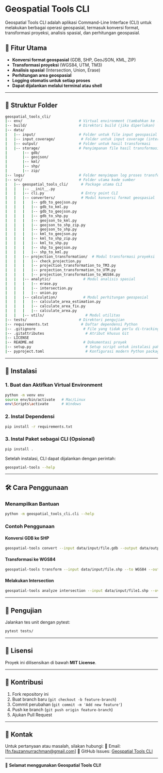# Geospatial Tools CLI

Geospatial Tools CLI adalah aplikasi Command-Line Interface (CLI) untuk melakukan berbagai operasi geospasial, termasuk konversi format, transformasi proyeksi, analisis spasial, dan perhitungan geospasial.

## 📌 Fitur Utama
- **Konversi format geospasial** (GDB, SHP, GeoJSON, KML, ZIP)
- **Transformasi proyeksi** (WGS84, UTM, TM3)
- **Analisis spasial** (Intersection, Union, Erase)
- **Perhitungan area geospasial**
- **Logging otomatis untuk setiap proses**
- **Dapat dijalankan melalui terminal atau shell**

---

## 📂 Struktur Folder
```bash
geospatial_tools_cli/
|-- env/                          # Virtual environment (tambahkan ke .gitignore)
|-- build/                        # Direktori build (jika diperlukan)
|-- data/                         
|   |-- input/                    # Folder untuk file input geospasial
|   |-- input_coverage/            # Folder untuk input coverage (intersect, union, erase)
|   |-- output/                   # Folder untuk hasil transformasi
|   |-- storage/                  # Penyimpanan file hasil transformasi yang telah diorganisir
|       |-- gdb/
|       |-- geojson/
|       |-- kml/
|       |-- shp/
|       |-- zip/
|-- logs/                         # Folder menyimpan log proses transformasi
|-- src/                          # Folder utama kode sumber
|   |-- geospatial_tools_cli/      # Package utama CLI
|   |   |-- __init__.py
|   |   |-- cli.py                 # Entry point CLI
|   |   |-- converters/            # Modul konversi format geospasial
|   |   |   |-- gdb_to_geojson.py
|   |   |   |-- gdb_to_kml.py
|   |   |   |-- gdb_to_geojson.py 
|   |   |   |-- gdb_to_shp.py
|   |   |   |-- geojson_to_kml.py
|   |   |   |-- geojson_to_shp_zip.py
|   |   |   |-- geojson_to_shp.py
|   |   |   |-- kml_to_geojson.py
|   |   |   |-- kml_to_shp_zip.py
|   |   |   |-- kml_to_shp.py
|   |   |   |-- shp_to_geojson.py
|   |   |   |-- shp_to_kml.py               
|   |   |-- projection_transformation/  # Modul transformasi proyeksi
|   |   |   |-- check_projection.py
|   |   |   |-- projection_transformation_to_TM3.py
|   |   |   |-- projection_transformation_to_UTM.py
|   |   |   |-- projection_transformation_to_WGS84.py
|   |   |-- analytic/               # Modul analisis spasial
|   |   |   |-- erase.py
|   |   |   |-- intersection.py
|   |   |   |-- union.py
|   |   |-- calculation/            # Modul perhitungan geospasial
|   |   |   |-- calculate_area_estimation.py
|   |   |   |-- calculate_area_fix.py
|   |   |   |-- calculate_area.py
|   |   |-- utils/                   # Modul utilitas
|-- tests/                        # Direktori pengujian
|-- requirements.txt               # Daftar dependensi Python
|-- .gitignore                      # File yang tidak perlu di-tracking oleh Git
|-- .gitattributes                   # Atribut khusus Git
|-- LICENSE
|-- README.md                       # Dokumentasi proyek
|-- setup.py                         # Setup script untuk instalasi paket
|-- pyproject.toml                   # Konfigurasi modern Python packaging
```

---

## 🚀 Instalasi
### 1. Buat dan Aktifkan Virtual Environment
```bash
python -m venv env
source env/bin/activate   # Mac/Linux
env\Scripts\activate      # Windows
```

### 2. Instal Dependensi
```bash
pip install -r requirements.txt
```

### 3. Instal Paket sebagai CLI (Opsional)
```bash
pip install .
```

Setelah instalasi, CLI dapat dijalankan dengan perintah:
```bash
geospatial-tools --help
```

---

## 🛠️ Cara Penggunaan
### Menampilkan Bantuan
```bash
python -m geospatial_tools_cli.cli --help
```

### Contoh Penggunaan
#### Konversi GDB ke SHP
```bash
geospatial-tools convert --input data/input/file.gdb --output data/output/file.shp
```

#### Transformasi ke WGS84
```bash
geospatial-tools transform --input data/input/file.shp --to WGS84 --output data/output/file_wgs84.shp
```

#### Melakukan Intersection
```bash
geospatial-tools analyze intersection --input data/input/file1.shp --overlay data/input_coverage/file2.shp --output data/output/intersection_result.shp
```

---

## 🧪 Pengujian
Jalankan tes unit dengan pytest:
```bash
pytest tests/
```

---

## 📝 Lisensi
Proyek ini dilisensikan di bawah **MIT License**.

---

## 📧 Kontribusi
1. Fork repository ini
2. Buat branch baru (`git checkout -b feature-branch`)
3. Commit perubahan (`git commit -m 'Add new feature'`)
4. Push ke branch (`git push origin feature-branch`)
5. Ajukan Pull Request

---

## 📌 Kontak
Untuk pertanyaan atau masalah, silakan hubungi:
📩 Email: [fn.fauzannurrachman@gmail.com]
📌 GitHub Issues: [Geospatial Tools CLI](https://github.com/fauzhanFARTF/geospatial-tools-cli/issues)

---

🚀 **Selamat menggunakan Geospatial Tools CLI!**

